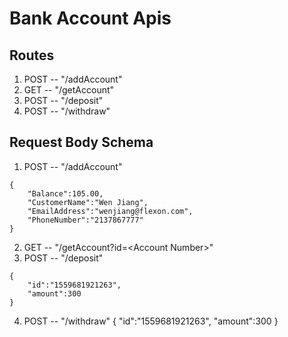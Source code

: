 # Bank Account Apis

## Routes

1. POST -- "/addAccount"
2. GET -- "/getAccount"
3. POST -- "/deposit"
4. POST -- "/withdraw"

## Request Body Schema

1. POST -- "/addAccount"

```
{
	"Balance":105.00,
	"CustomerName":"Wen Jiang",
	"EmailAddress":"wenjiang@flexon.com",
	"PhoneNumber":"2137867777"
}
```

2. GET -- "/getAccount?id=\<Account Number>"
3. POST -- "/deposit"

```
{
	"id":"1559681921263",
	"amount":300
}
```

4. POST -- "/withdraw"
   {
   "id":"1559681921263",
   "amount":300
   }
